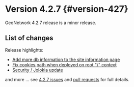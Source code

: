 # Version 4.2.7 {#version-427}

GeoNetwork 4.2.7 release is a minor release.

## List of changes

Release highlights:

-   [Add more db information to the site information page](https://github.com/geonetwork/core-geonetwork/pull/7403)
-   [Fix cookies path when deployed on root "/" context](https://github.com/geonetwork/core-geonetwork/pull/7446)
-   [Security / Jolokia update](https://github.com/geonetwork/core-geonetwork/pull/7501)


and more \... see [4.2.7 issues](https://github.com/geonetwork/core-geonetwork/issues?q=is%3Aissue+milestone%3A4.2.6+is%3Aclosed) and [pull requests](https://github.com/geonetwork/core-geonetwork/pulls?page=3&q=is%3Apr+milestone%3A4.2.7+is%3Aclosed) for full details.
